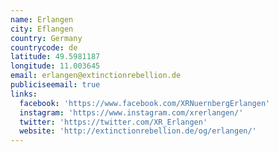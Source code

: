 ```yaml
---
name: Erlangen
city: Eflangen
country: Germany
countrycode: de
latitude: 49.5981187
longitude: 11.003645
email: erlangen@extinctionrebellion.de
publiciseemail: true
links:
  facebook: 'https://www.facebook.com/XRNuernbergErlangen'
  instagram: 'https://www.instagram.com/xrerlangen/'
  twitter: 'https://twitter.com/XR_Erlangen'
  website: 'http://extinctionrebellion.de/og/erlangen/'
---
```


